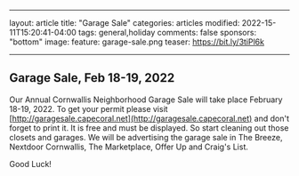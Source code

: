  ---
layout: article
title: "Garage Sale"
categories: articles
modified: 2022-15-11T15:20:41-04:00
tags: general,holiday
comments: false
sponsors: "bottom"
image:
  feature: garage-sale.png
  teaser: https://bit.ly/3tiPl6k

---

## Garage Sale, Feb 18-19, 2022

Our Annual Cornwallis Neighborhood Garage Sale will take place February 18-19, 2022.
To get your permit please visit [http://garagesale.capecoral.net](http://garagesale.capecoral.net) and don't forget to print it.  It is free and must be displayed.
So start cleaning out those closets and garages.  We will be advertising the garage sale in The Breeze, Nextdoor Cornwallis, The Marketplace, Offer Up and Craig's List.

Good Luck!
